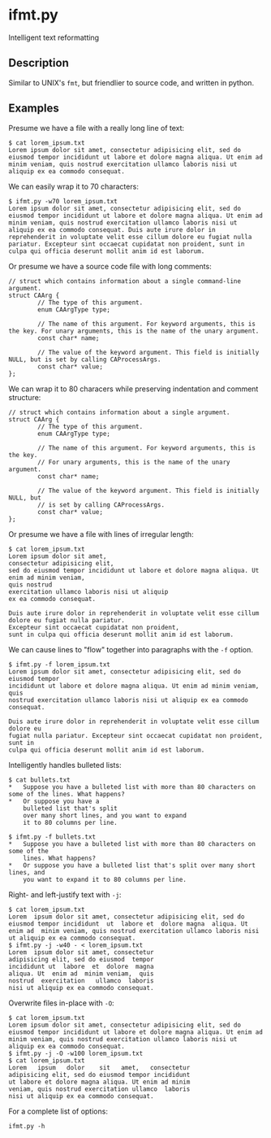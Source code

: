 ifmt.py
======
Intelligent text reformatting

Description
-----------
Similar to UNIX's `fmt`, but friendlier to source code, and written in python.

Examples
--------
Presume we have a file with a really long line of text:
```
$ cat lorem_ipsum.txt
Lorem ipsum dolor sit amet, consectetur adipisicing elit, sed do eiusmod tempor incididunt ut labore et dolore magna aliqua. Ut enim ad minim veniam, quis nostrud exercitation ullamco laboris nisi ut aliquip ex ea commodo consequat.
```

We can easily wrap it to 70 characters:
```
$ ifmt.py -w70 lorem_ipsum.txt
Lorem ipsum dolor sit amet, consectetur adipisicing elit, sed do
eiusmod tempor incididunt ut labore et dolore magna aliqua. Ut enim ad
minim veniam, quis nostrud exercitation ullamco laboris nisi ut
aliquip ex ea commodo consequat. Duis aute irure dolor in
reprehenderit in voluptate velit esse cillum dolore eu fugiat nulla
pariatur. Excepteur sint occaecat cupidatat non proident, sunt in
culpa qui officia deserunt mollit anim id est laborum.
```

Or presume we have a source code file with long comments:
```
// struct which contains information about a single command-line argument.
struct CAArg {
        // The type of this argument.
        enum CAArgType type;

        // The name of this argument. For keyword arguments, this is the key. For unary arguments, this is the name of the unary argument.
        const char* name;

        // The value of the keyword argument. This field is initially NULL, but is set by calling CAProcessArgs.
        const char* value;
};
```

We can wrap it to 80 characers while preserving indentation and comment structure:
```
// struct which contains information about a single argument.
struct CAArg {
        // The type of this argument.
        enum CAArgType type;

        // The name of this argument. For keyword arguments, this is the key.
        // For unary arguments, this is the name of the unary argument.
        const char* name;

        // The value of the keyword argument. This field is initially NULL, but
        // is set by calling CAProcessArgs.
        const char* value;
};
```

Or presume we have a file with lines of irregular length:
```
$ cat lorem_ipsum.txt
Lorem ipsum dolor sit amet,
consectetur adipisicing elit,
sed do eiusmod tempor incididunt ut labore et dolore magna aliqua. Ut enim ad minim veniam,
quis nostrud
exercitation ullamco laboris nisi ut aliquip
ex ea commodo consequat.

Duis aute irure dolor in reprehenderit in voluptate velit esse cillum dolore eu fugiat nulla pariatur.
Excepteur sint occaecat cupidatat non proident,
sunt in culpa qui officia deserunt mollit anim id est laborum.
```
We can cause lines to "flow" together into paragraphs with the `-f` option.
```
$ ifmt.py -f lorem_ipsum.txt
Lorem ipsum dolor sit amet, consectetur adipisicing elit, sed do eiusmod tempor
incididunt ut labore et dolore magna aliqua. Ut enim ad minim veniam, quis
nostrud exercitation ullamco laboris nisi ut aliquip ex ea commodo consequat.

Duis aute irure dolor in reprehenderit in voluptate velit esse cillum dolore eu
fugiat nulla pariatur. Excepteur sint occaecat cupidatat non proident, sunt in
culpa qui officia deserunt mollit anim id est laborum.
```

Intelligently handles bulleted lists:
```
$ cat bullets.txt
*   Suppose you have a bulleted list with more than 80 characters on some of the lines. What happens?
*   Or suppose you have a
    bulleted list that's split
    over many short lines, and you want to expand
    it to 80 columns per line.
```
```
$ ifmt.py -f bullets.txt
*   Suppose you have a bulleted list with more than 80 characters on some of the
    lines. What happens?
*   Or suppose you have a bulleted list that's split over many short lines, and
    you want to expand it to 80 columns per line.
```

Right- and left-justify text with `-j`:
```
$ cat lorem_ipsum.txt
Lorem  ipsum dolor sit amet, consectetur adipisicing elit, sed do eiusmod tempor incididunt  ut  labore et  dolore magna  aliqua. Ut  enim ad  minim veniam, quis nostrud exercitation ullamco laboris nisi ut aliquip ex ea commodo consequat.
$ ifmt.py -j -w40 - < lorem_ipsum.txt
Lorem  ipsum dolor sit amet, consectetur
adipisicing elit, sed do eiusmod  tempor
incididunt ut  labore  et  dolore  magna
aliqua. Ut  enim ad  minim veniam,  quis
nostrud  exercitation   ullamco  laboris
nisi ut aliquip ex ea commodo consequat.
```

Overwrite files in-place with `-O`:
```
$ cat lorem_ipsum.txt
Lorem ipsum dolor sit amet, consectetur adipisicing elit, sed do eiusmod tempor incididunt ut labore et dolore magna aliqua. Ut enim ad minim veniam, quis nostrud exercitation ullamco laboris nisi ut aliquip ex ea commodo consequat.
$ ifmt.py -j -O -w100 lorem_ipsum.txt
$ cat lorem_ipsum.txt
Lorem   ipsum   dolor    sit   amet,   consectetur
adipisicing elit, sed do eiusmod tempor incididunt
ut labore et dolore magna aliqua. Ut enim ad minim
veniam, quis nostrud exercitation ullamco  laboris
nisi ut aliquip ex ea commodo consequat.
```

For a complete list of options:

    ifmt.py -h
